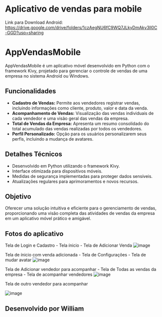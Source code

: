 # Aplicativo de vendas para mobile

Link para Download Android:
https://drive.google.com/drive/folders/1czAegNU6fC9WQ7JLkyDmAky3ll0C-GGD?usp=sharing

# AppVendasMobile

AppVendasMobile é um aplicativo móvel desenvolvido em Python com o framework Kivy, projetado para gerenciar o controle de vendas de uma empresa no sistema Android ou Windows.

## Funcionalidades

- **Cadastro de Vendas:** Permite aos vendedores registrar vendas, incluindo informações como cliente, produto, valor e data da venda.
- **Acompanhamento de Vendas:** Visualização das vendas individuais de cada vendedor e uma visão geral das vendas da empresa.
- **Total de Vendas da Empresa:** Apresenta um resumo consolidado do total acumulado das vendas realizadas por todos os vendedores.
- **Perfil Personalizado:** Opção para os usuários personalizarem seus perfis, incluindo a mudança de avatares.

## Detalhes Técnicos

- Desenvolvido em Python utilizando o framework Kivy.
- Interface otimizada para dispositivos móveis.
- Medidas de segurança implementadas para proteger dados sensíveis.
- Atualizações regulares para aprimoramentos e novos recursos.

## Objetivo
Oferecer uma solução intuitiva e eficiente para o gerenciamento de vendas, proporcionando uma visão completa das atividades de vendas da empresa em um aplicativo móvel prático e amigável.

## Fotos do aplicativo
Tela de Login e Cadastro - Tela ínicio - Tela de Adicionar Venda
![image](https://github.com/wdesouza95/appvendasmobile/assets/114028870/eaa536fe-0e1a-4ef6-971b-bf465e5268d7)


Tela de ínicio com venda adicionada - Tela de Configurações  - Tela de mudar avatar
![image](https://github.com/wdesouza95/appvendasmobile/assets/114028870/011ab3b1-6f30-49d2-a6b0-d2fd65e386e5)


Tela de Adicionar vendedor para acompanhar - Tela de Todas as vendas da empresa - Tela de acompanhar vendedores
![image](https://github.com/wdesouza95/appvendasmobile/assets/114028870/6f3f8d8b-7d25-455f-ad10-731f29c549ad)


Tela de outro vendedor para acompanhar


![image](https://github.com/wdesouza95/appvendasmobile/assets/114028870/199042b2-1be3-49e3-b0f6-7437373cad3d)

## Desenvolvido por William 
